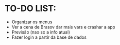 # TO-DO LIST:
* Organizar os menus
* Ver a cena de Brasov dar mais vars e crashar a app
* Previsão (nao so a info atual)
* Fazer login a partir da base de dados